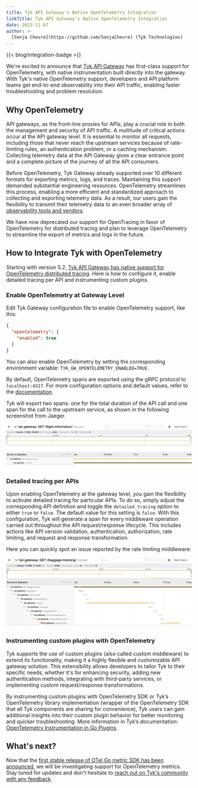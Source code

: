 ```yaml
---
title: Tyk API Gateway's Native OpenTelemetry Integration
linkTitle: Tyk API Gateway's Native OpenTelemetry Integration
date: 2023-11-07
author: >-
  [Sonja Chevre](https://github.com/SonjaChevre) (Tyk Technologies)
---
```


{{< blog/integration-badge >}}

We're excited to announce that
[Tyk API Gateway](https://github.com/TykTechnologies/tyk) has first-class
support for OpenTelemetry, with native instrumentation built directly into the
gateway. With Tyk's native OpenTelemetry support, developers and API platform
teams get end-to-end observability into their API traffic, enabling faster
troubleshooting and problem resolution.

## Why OpenTelemetry

API gateways, as the front-line proxies for APIs, play a crucial role in both
the management and security of API traffic. A multitude of critical actions
occur at the API gateway level. It is essential to monitor all requests,
including those that never reach the upstream services because of rate-limiting
rules, an authentication problem, or a caching mechanism. Collecting telemetry
data at the API Gateway gives a clear entrance point and a complete picture of
the journey of all the API consumers.

Before OpenTelemetry, Tyk Gateway already supported over 10 different formats
for exporting metrics, logs, and traces. Maintaining this support demanded
substantial engineering resources. OpenTelemetry streamlines this process,
enabling a more efficient and standardized approach to collecting and exporting
telemetry data. As a result, our users gain the flexibility to transmit their
telemetry data to an even broader array of
[observability tools and vendors](/ecosystem/vendors/).

We have now deprecated our support for OpenTracing in favor of OpenTelemetry for
distributed tracing and plan to leverage OpenTelemetry to streamline the export
of metrics and logs in the future.

## How to Integrate Tyk with OpenTelemetry

Starting with version 5.2,
[Tyk API Gateway has native support for OpenTelemetry distributed tracing](https://tyk.io/docs/product-stack/tyk-gateway/advanced-configurations/distributed-tracing/open-telemetry/open-telemetry-overview/).
Here is how to configure it, enable detailed tracing per API and instrumenting
custom plugins.

### Enable OpenTelemetry at Gateway Level

Edit Tyk Gateway configuration file to enable OpenTelemetry support, like this:

```json
{
  "opentelemetry": {
    "enabled": true
  }
}
```

You can also enable OpenTelemetry by setting the corresponding environment
variable: `TYK_GW_OPENTELEMETRY_ENABLED=TRUE`.

By default, OpenTelemetry spans are exported using the gRPC protocol to
`localhost:4317`. For more configuration options and default values, refer to
the
[documentation](https://tyk.io/docs/tyk-oss-gateway/configuration/#opentelemetry).

Tyk will export two spans: one for the total duration of the API call and one
span for the call to the upstream service, as shown in the following screenshot
from Jaeger.

![Typ API Gateway distributed trace](tyk-api-gateway-opentelemetry-trace.png)

### Detailed tracing per APIs

Upon enabling OpenTelemetry at the gateway level, you gain the flexibility to
activate detailed tracing for particular APIs. To do so, simply adjust the
corresponding API definition and toggle the `detailed_tracing` option to either
`true` or `false`. The default value for this setting is `false`. With this
configuration, Tyk will generate a span for every middleware operation carried
out throughout the API request/response lifecycle. This includes actions like
API version validation, authentication, authorization, rate limiting, and
request and response transformation.

Here you can quickly spot an issue reported by the rate limiting middleware:

![Typ API Gateway distributed trace with middleware details](tyk-api-gateway-opentelemetry-trace-detail.png)

### Instrumenting custom plugins with OpenTelemetry

Tyk supports the use of custom plugins (also called custom middleware) to extend
its functionality, making it a highly flexible and customizable API gateway
solution. This extensibility allows developers to tailor Tyk to their specific
needs, whether it's for enhancing security, adding new authentication methods,
integrating with third-party services, or implementing custom request/response
transformations.

By instrumenting custom plugins with OpenTelemetry SDK or Tyk’s OpenTelemetry
library implementation (wrapper of the OpenTelemetry SDK that all Tyk components
are sharing for convenience), Tyk users can gain additional insights into their
custom plugin behavior for better monitoring and quicker troubleshooting. More
information in Tyk’s documentation:
[OpenTelemetry Instrumentation in Go Plugins](https://tyk.io/docs/product-stack/tyk-gateway/advanced-configurations/plugins/otel-plugins/).

## What's next?

Now that the
[first stable release of OTel Go metric SDK has been announced](/blog/2023/otel-go-metrics-sdk-stable/),
we will be investigating support for OpenTelemetry metrics. Stay tuned for
updates and don't hesitate to
[reach out on Tyk's community with any feedback](https://community.tyk.io/).
